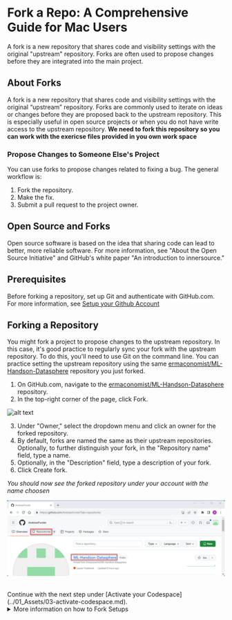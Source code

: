 # Fork a Repo: A Comprehensive Guide for Mac Users

A fork is a new repository that shares code and visibility settings with the original "upstream" repository. Forks are often used to propose changes before they are integrated into the main project.

## About Forks

A fork is a new repository that shares code and visibility settings with the original “upstream” repository. Forks are commonly used to iterate on ideas or changes before they are proposed back to the upstream repository. This is especially useful in open source projects or when you do not have write access to the upstream repository. **We need to fork this repository so you can work with the exericse files provided in you own work space**

### Propose Changes to Someone Else's Project

You can use forks to propose changes related to fixing a bug. The general workflow is:

1. Fork the repository.
2. Make the fix.
3. Submit a pull request to the project owner.

## Open Source and Forks

Open source software is based on the idea that sharing code can lead to better, more reliable software. For more information, see "About the Open Source Initiative" and GitHub's white paper "An introduction to innersource."

## Prerequisites

Before forking a repository, set up Git and authenticate with GitHub.com. For more information, see [Setup your Github Account](/01_Assets/01-get-account.md)

## Forking a Repository

You might fork a project to propose changes to the upstream repository. In this case, it's good practice to regularly sync your fork with the upstream repository. To do this, you'll need to use Git on the command line. You can practice setting the upstream repository using the same  [ermaconomist/ML-Handson-Datasphere](https://github.com/Ermaconomist/ML-Handson-Datasphere) repository you just forked.

1. On GitHub.com, navigate to the [ermaconomist/ML-Handson-Datasphere](https://github.com/Ermaconomist/ML-Handson-Datasphere) repository.
1. In the top-right corner of the page, click Fork.

![alt text](https://docs.github.com/assets/cb-79331/mw-1440/images/help/repository/fork_button.webp) 

3. Under "Owner," select the dropdown menu and click an owner for the forked repository.
4. By default, forks are named the same as their upstream repositories. Optionally, to further distinguish your fork, in the "Repository name" field, type a name.
5. Optionally, in the "Description" field, type a description of your fork.
6. Click Create fork.

*You should now see the forked repository under your account with the name choosen*

![alt text](../01_Assets/img/010_github.png) 

<br>
Continue with the next step under [Activate your Codespace](../01_Assets/03-activate-codespace.md).

<br>

<details>

<br>
<br>

  <summary>More information on how to Fork Setups</summary>
  
<br>

1. [Github Docu on forking](https://docs.github.com/en/get-started/quickstart/fork-a-repo?platform=mac)

</details>
